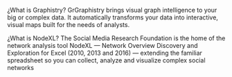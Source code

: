 ¿What is Graphistry?
GrGraphistry brings visual graph intelligence to your big or complex data. It automatically transforms your data into interactive, visual maps built for the needs of analysts.


¿What is NodeXL?
The Social Media Research Foundation is the home of the network analysis tool NodeXL — Network Overview Discovery and Exploration for Excel (2010, 2013 and 2016) — extending the familiar spreadsheet so you can collect, analyze and visualize complex social networks
